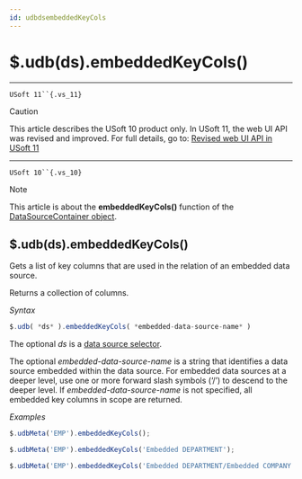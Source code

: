 ```yaml
---
id: udbdsembeddedKeyCols
---
```


# $.udb(ds).embeddedKeyCols()



----

`USoft 11``{.vs_11}`

> [!CAUTION]
> This article describes the USoft 10 product only.
> In USoft 11, the web UI API was revised and improved. For full details, go to:
> [Revised web UI API in USoft 11](/docs/Web%20and%20app%20UIs/UDB%20udb/Revised%20web%20UI%20API%20in%20USoft%2011.md)

----

`USoft 10``{.vs_10}`

> [!NOTE]
> This article is about the **embeddedKeyCols()** function of the [DataSourceContainer object](/docs/Web%20and%20app%20UIs/UDB%20DataSourceContainer).

## **$.udb(ds).embeddedKeyCols()**

Gets a list of key columns that are used in the relation of an embedded data source.

Returns a collection of columns.

*Syntax*

```js
$.udb( *ds* ).embeddedKeyCols( *embedded-data-source-name* )
```

The optional *ds* is a [data source selector](/docs/Web%20and%20app%20UIs/UDB%20DataSourceMetaContainer/UDB%20DataSourceMetaContainer%20object.md).

The optional *embedded-data-source-name* is a string that identifies a data source embedded within the data source. For embedded data sources at a deeper level, use one or more forward slash symbols (‘/’) to descend to the deeper level. If *embedded-data-source-name* is not specified, all embedded key columns in scope are returned.

*Examples*

```js
$.udbMeta('EMP').embeddedKeyCols();
```

```js
$.udbMeta('EMP').embeddedKeyCols('Embedded DEPARTMENT');
```

```js
$.udbMeta('EMP').embeddedKeyCols('Embedded DEPARTMENT/Embedded COMPANY');
```

 